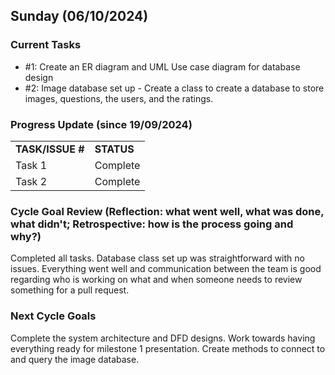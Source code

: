 ## Sunday (06/10/2024)

### Current Tasks
  * #1: Create an ER diagram and UML Use case diagram for database design
  * #2: Image database set up - Create a class to create a database to store images, questions, the users, and the ratings.
### Progress Update (since 19/09/2024) 
<table>
    <tr>
        <td><strong>TASK/ISSUE #</strong>
        </td>
        <td><strong>STATUS</strong>
        </td>
    </tr>
    <tr>
        <!-- Task/Issue # -->
        <td>Task 1
        </td>
        <!-- Status -->
        <td>Complete
        </td>
           
</tr>
   <tr>
        <!-- Task/Issue # -->
        <td>Task 2
        </td>
        <!-- Status -->
        <td>Complete
        </td>
           
</tr>
</table>

### Cycle Goal Review (Reflection: what went well, what was done, what didn't; Retrospective: how is the process going and why?)
Completed all tasks. Database class set up was straightforward with no issues. Everything went well and communication between the team is good regarding who is working on what and when someone needs to review something for a pull request.

### Next Cycle Goals 
Complete the system architecture and DFD designs.
Work towards having everything ready for milestone 1 presentation.
Create methods to connect to and query the image database.